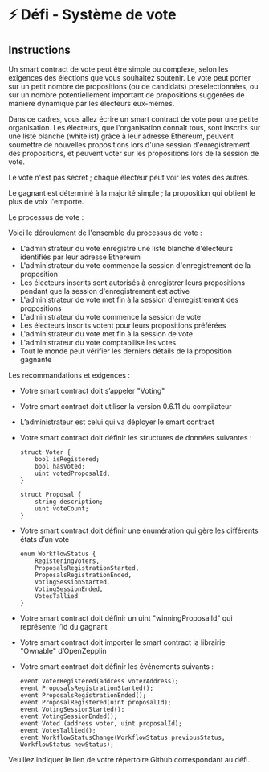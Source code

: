 # ⚡️ Défi - Système de vote

## Instructions

Un smart contract de vote peut être simple ou complexe, selon les exigences des élections que vous souhaitez soutenir. Le vote peut porter sur un petit nombre de propositions (ou de candidats) présélectionnées, ou sur un nombre potentiellement important de propositions suggérées de manière dynamique par les électeurs eux-mêmes.

Dans ce cadres, vous allez écrire un smart contract de vote pour une petite organisation. Les électeurs, que l'organisation connaît tous, sont inscrits sur une liste blanche (whitelist) grâce à leur adresse Ethereum, peuvent soumettre de nouvelles propositions lors d'une session d'enregistrement des propositions, et peuvent voter sur les propositions lors de la session de vote.

Le vote n'est pas secret ; chaque électeur peut voir les votes des autres.

Le gagnant est déterminé à la majorité simple ; la proposition qui obtient le plus de voix l'emporte.

Le processus de vote :

Voici le déroulement de l'ensemble du processus de vote :

- L'administrateur du vote enregistre une liste blanche d'électeurs identifiés par leur adresse Ethereum
- L'administrateur du vote commence la session d'enregistrement de la proposition
- Les électeurs inscrits sont autorisés à enregistrer leurs propositions pendant que la session d'enregistrement est active
- L'administrateur de vote met fin à la session d'enregistrement des propositions
- L'administrateur du vote commence la session de vote
- Les électeurs inscrits votent pour leurs propositions préférées
- L'administrateur du vote met fin à la session de vote
- L'administrateur du vote comptabilise les votes
- Tout le monde peut vérifier les derniers détails de la proposition gagnante

Les recommandations et exigences :

- Votre smart contract doit s’appeler "Voting"
- Votre smart contract doit utiliser la version 0.6.11 du compilateur
- L’administrateur est celui qui va déployer le smart contract
- Votre smart contract doit définir les structures de données suivantes :

  ```sol
  struct Voter {
      bool isRegistered;
      bool hasVoted;
      uint votedProposalId;
  }

  struct Proposal {
      string description;
      uint voteCount;
  }
  ```

- Votre smart contract doit définir une énumération qui gère les différents états d’un vote

  ```sol
  enum WorkflowStatus {
      RegisteringVoters,
      ProposalsRegistrationStarted,
      ProposalsRegistrationEnded,
      VotingSessionStarted,
      VotingSessionEnded,
      VotesTallied
  }
  ```

- Votre smart contract doit définir un uint "winningProposalId" qui représente l’id du gagnant
- Votre smart contract doit importer le smart contract la librairie "Ownable" d’OpenZepplin
- Votre smart contract doit définir les événements suivants :

  ```sol
  event VoterRegistered(address voterAddress);
  event ProposalsRegistrationStarted();
  event ProposalsRegistrationEnded();
  event ProposalRegistered(uint proposalId);
  event VotingSessionStarted();
  event VotingSessionEnded();
  event Voted (address voter, uint proposalId);
  event VotesTallied();
  event WorkflowStatusChange(WorkflowStatus previousStatus, WorkflowStatus newStatus);
  ```

Veuillez indiquer le lien de votre répertoire Github correspondant au défi.
